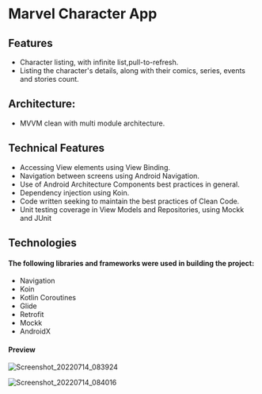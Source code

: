 # Marvel Character App

## Features
* Character listing, with infinite list,pull-to-refresh.
* Listing the character's details, along with their comics, series, events and stories count.

## Architecture: 
* MVVM clean with multi module architecture.

## Technical Features
* Accessing View elements using View Binding.
* Navigation between screens using Android Navigation.
* Use of Android Architecture Components best practices in general.
* Dependency injection using Koin.
* Code written seeking to maintain the best practices of Clean Code.
* Unit testing coverage in View Models and Repositories, using Mockk and JUnit

## Technologies
#### The following libraries and frameworks were used in building the project:
* Navigation
* Koin
* Kotlin Coroutines
* Glide
* Retrofit
* Mockk
* AndroidX

#### Preview
![Screenshot_20220714_083924](https://user-images.githubusercontent.com/109101559/178890133-7eec6f58-323f-443f-9823-90e9510097b6.png)

![Screenshot_20220714_084016](https://user-images.githubusercontent.com/109101559/178890170-4446f4cf-64f7-4a66-bded-bf24a6178e99.png)
